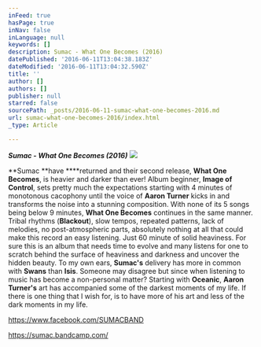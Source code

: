 ```yaml
---
inFeed: true
hasPage: true
inNav: false
inLanguage: null
keywords: []
description: Sumac - What One Becomes (2016)
datePublished: '2016-06-11T13:04:38.183Z'
dateModified: '2016-06-11T13:04:32.590Z'
title: ''
author: []
authors: []
publisher: null
starred: false
sourcePath: _posts/2016-06-11-sumac-what-one-becomes-2016.md
url: sumac-what-one-becomes-2016/index.html
_type: Article

---
```

**_Sumac - What One Becomes (2016)_**
![](https://the-grid-user-content.s3-us-west-2.amazonaws.com/eba6a0f5-4645-489f-a725-fd4297eb3384.jpg)

**Sumac **have ****returned and their second release, **What One Becomes**, is heavier and darker than ever! Album beginner, **Image of Control**, sets pretty much the expectations starting with 4 minutes of monotonous cacophony until the voice of **Aaron Turner** kicks in and transforms the noise into a stunning composition. With none of its 5 songs being below 9 minutes, **What One Becomes** continues in the same manner. Tribal rhythms (**Blackout**), slow tempos, repeated patterns, lack of melodies, no post-atmospheric parts, absolutely nothing at all that could make this record an easy listening. Just 60 minute of solid heaviness. For sure this is an album that needs time to evolve and many listens for one to scratch behind the surface of heaviness and darkness and uncover the hidden beauty. To my own ears, **Sumac's** delivery has more in common with **Swans** than **Isis**. Someone may disagree but since when listening to music has become a non-personal matter? Starting with **Oceanic**, **Aaron Turner's** art has accompanied some of the darkest moments of my life. If there is one thing that I wish for, is to have more of his art and less of the dark moments in my life. 

https://www.facebook.com/SUMACBAND

https://sumac.bandcamp.com/